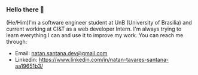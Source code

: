 ### Hello there 👋

<!--
**Neitan2001/Neitan2001** is a ✨ _special_ ✨ repository because its `README.md` (this file) appears on your GitHub profile.

Here are some ideas to get you started:

- 🔭 I’m currently working on ...
- 🌱 I’m currently learning ...
- 👯 I’m looking to collaborate on ...
- 🤔 I’m looking for help with ...
- 💬 Ask me about ...
- 📫 How to reach me: ...
- 😄 Pronouns: ...
- ⚡ Fun fact: ...
-->
(He/Him)I'm a software engineer student at UnB (University of Brasilia) and current working at CI&T as a web developer Intern. I'm always trying to learn everything I can and use it to improve my work. You can reach me through:
- Email: natan.santana.dev@gmail.com
- Linkedin: https://www.linkedin.com/in/natan-tavares-santana-aa19651b3/
